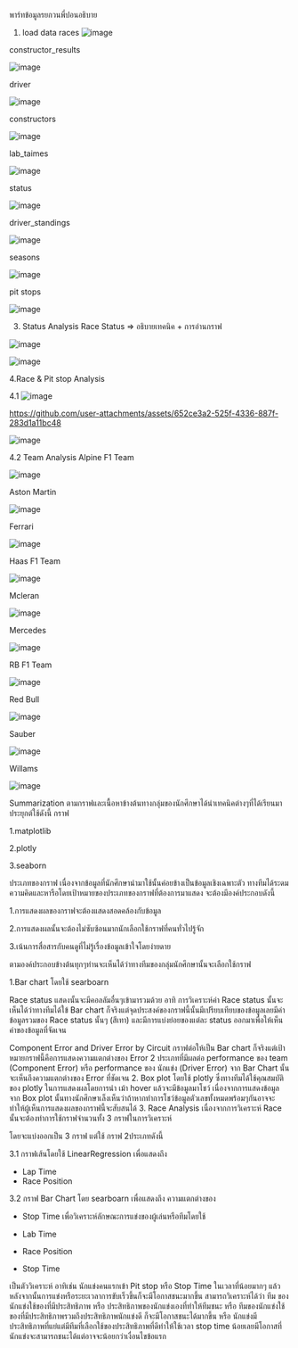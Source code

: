 พาร์ทข้อมูลรยกวนพี่ปอนอธิบาย
1. load data
races
![image](https://github.com/user-attachments/assets/54b01f35-f53a-4665-9392-90764142bf46)

constructor_results

![image](https://github.com/user-attachments/assets/3e30ead0-1bb4-424b-85d9-7225e68ec601)

driver

![image](https://github.com/user-attachments/assets/3ef7221e-e53c-4d48-84dd-0a2110ebbd98)

constructors

![image](https://github.com/user-attachments/assets/405889a4-728f-485d-ac37-95e9e1774409)

lab_taimes

![image](https://github.com/user-attachments/assets/f9e3febe-70b0-405c-b781-1a63959f02aa)

status

![image](https://github.com/user-attachments/assets/baebf436-255e-4e8a-943e-134f87baa529)

driver_standings

![image](https://github.com/user-attachments/assets/449c9a66-ef84-4435-9829-ec550ae6c553)

seasons

![image](https://github.com/user-attachments/assets/2f1c7df0-a76b-4394-95f5-a2192a4952c2)

pit stops

![image](https://github.com/user-attachments/assets/869f7665-1da0-4326-bae6-12c7c376047b)

3. Status Analysis
Race Status => อธิบายเทคนิค + การอ่านกราฟ

![image](https://github.com/user-attachments/assets/27a5a589-08a3-42e0-b3b6-9eeda2965c89)

![image](https://github.com/user-attachments/assets/5c695d9d-8c91-41e7-a2e7-4857ce78af65)

4.Race & Pit stop Analysis

4.1
![image](https://github.com/user-attachments/assets/d5e93951-2d89-4fe8-a768-6862ded84dd1)

https://github.com/user-attachments/assets/652ce3a2-525f-4336-887f-283d1a11bc48


![image](https://github.com/user-attachments/assets/f05bb58a-e3ae-4066-8036-421182407c5d)

4.2 Team Analysis
Alpine F1 Team

![image](https://github.com/user-attachments/assets/20c7fda3-f199-45df-9b9d-c13b2f73d4cd)



Aston Martin

![image](https://github.com/user-attachments/assets/a1cd7f03-291b-4d8c-9fd9-497c824bb0a1)

Ferrari

![image](https://github.com/user-attachments/assets/585dd35c-7313-4c86-a406-77221d097c44)



Haas F1 Team

![image](https://github.com/user-attachments/assets/edb0f083-657f-411f-a9e5-98fe71a8fde6)


Mcleran

![image](https://github.com/user-attachments/assets/2b5179f5-2e10-4c0c-b951-423cbc817be3)


Mercedes

![image](https://github.com/user-attachments/assets/69487624-ed6f-463f-b9b5-5b7fe6e311e3)


RB F1 Team

![image](https://github.com/user-attachments/assets/94d643e4-faf2-4a57-b0a7-e119d2f6ff4b)


Red Bull

![image](https://github.com/user-attachments/assets/f19cb6eb-3580-4646-a000-4839c6c29721)


Sauber

![image](https://github.com/user-attachments/assets/043ebf76-c550-4248-a692-5227d4849d98)


Willams

![image](https://github.com/user-attachments/assets/da67c38e-2838-4ae4-899f-e4a1612392b2)





Summarization
ตามกราฟและเนื้อหาข้างต้นทางกลุ่มของนักศึกษาได้นำเทคนิคต่างๆที่ได้เรียนมาประยุกต์ใช้ดังนี้
กราฟ

1.matplotlib

2.plotly

3.seaborn

ประเภทของกราฟ
เนื่องจากข้อมูลที่นักศึกษานำมาใช้นั้นค่อยข้างเป็นข้อมูลเชิงเฉพาะตัว ทางทีมได้ระดมความคิดและหารือโดยเป้าหมายของประเภทของกราฟที่ต้องการมาแสดง จะต้องมีองค์ประกอบดังนี้

1.การแสดงผลของกราฟจะต้องแสดงสอดคล้องกับข้อมูล

2.การแสดงผลนั้นจะต้องไม่ซับซ้อนมากนักเลือกใช้กราฟที่คนทั่วไปรู้จัก

3.เน้นการสื่อสารกับคนดูที่ไม่รู้เรื่องข้อมูลเข้าใจโดยง่ายดาย

ตามองค์ประกอบข้างต้นทุกๆท่านจะเห็นได้ว่าทางทีมของกลุ่มนักศึกษานั้นจะเลือกใช้กราฟ

1.Bar chart โดยใช้ searboarn

Race status 
แสดงนั้นจะมีคอลลัมอื่นๆเข้ามารวมด้วย อาทิ การวิเคราะห์ค่า Race status นั้นจะเห็นได้ว่าทางทีมได้ใข้ Bar chart ก็จริงแต่จุดประสงค์ของกราฟนี้นั้นมีเปรียบเทียบของข้อมูลเลยมีค่า ข้อมูลรวมของ Race status นั้นๆ (สีเทา) และมีการแบ่งย่อยของแต่ละ status ออกมาเพื่อให้เห็นค่าของข้อมูลที่จัดเจน

Component Error and Driver Error by Circuit 
	กราฟต่อให้เป็น Bar chart ก็จริงแต่เป้าหมายกราฟนี้คือการแสดงความแตกต่างของ Error 2 ประเภทที่มีผลต่อ performance ของ team (Component Error) หรือ performance ของ นักแข่ง (Driver Error) จาก Bar Chart นั้นจะเห็นถึงความแตกต่างของ Error ที่ชัดเจน
2. Box plot โดยใช้ plotly ซึ่งทางทีมได้ใช้คุณสมบัติของ plotly ในการแสดงผลโดยการนำ เม้า hover แล้วจะมีข้อมูลมาโชว์ เนื่องจากการแสดงข้อมูลจาก Box plot นั้นทางนักศึกษาเล็งเห็นว่าถ้าหากทำการโชว์ข้อมูลตัวเลขทั้งหมดพร้อมๆกันอาจจะทำให้ผู้เห็นการแสดงผลของกราฟนี้จะสับสนได้
3. Race Analysis 
	เนื่องจากการวิเคราะห์ Race นั้นจะต้องทำการใช้กราฟจำนวนทั้ง 3 กราฟในการวิเคราะห์

โดยจะแบ่งออกเป็น 3 กราฟ แต่ใช้ กราฟ 2ประเภทดังนี้

3.1 กราฟเส้นโดยใช้ LinearRegression เพื่อแสดงถึง
 - Lap Time
 - Race Position

3.2 กราฟ Bar Chart โดย searboarn เพื่อแสดงถึง ความแตกต่างของ

 - Stop Time
 เพื่อวิเคราะห์ลักษณะการแข่งของผู้เล่นหรือทีมโดยใช้

 - Lab Time
 - Race Position
 - Stop Time
   
 เป็นตัววิเคราะห์ อาทิเช่น นักแข่งคนแรกเข้า Pit stop หรือ Stop Time ในเวลาที่น้อยมากๆ แล้วหลังจากนั้นการแข่งหรือระยะเวลาการขับเร็วขึ้นก็จะมีโอกาสชนะมากขึ้น สามารถวิเคราะห์ได้ว่า ทีม ของนักแข่งใช้ของที่มีประสิทธิภาพ หรือ ประสิทธิภาพของนักแข่งเองที่ทำให้ทีมชนะ หรือ ทีมของนักแข่งใช้ของที่มีประสิทธิภาพรวมถึงประสิทธิภาพนักแข่งดี ก็จะมีโอกาสชนะได้มากขึ้น หรือ นักแข่งมีประสิทธิภาพที่แย่แต่มีทีมที่เลือกใช้ของประสิทธิภาพที่ดีทำให้ใช้เวลา stop time น้อยเลยมีโอกาสที่นักแข่งจะสามารถชนะได้แต่อาจจะน้อยกว่าเงื่อนไขข้อแรก







